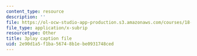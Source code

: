 ```yaml
---
content_type: resource
description: ''
file: https://ol-ocw-studio-app-production.s3.amazonaws.com/courses/18-06-linear-algebra-spring-2010/2e90d1a5f1ba56748b1ebe0931748ced_6-wh6yvk6uc.vtt
file_type: application/x-subrip
resourcetype: Other
title: 3play caption file
uid: 2e90d1a5-f1ba-5674-8b1e-be0931748ced
---
```

